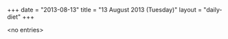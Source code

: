 +++
date = "2013-08-13"
title = "13 August 2013 (Tuesday)"
layout = "daily-diet"
+++


\<no entries\>

